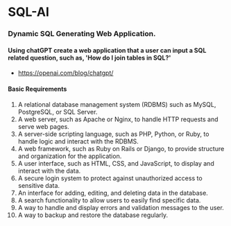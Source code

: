 # SQL-AI
### Dynamic SQL Generating Web Application. 

#### Using chatGPT create a web application that a user can input a SQL related question, such as, 'How do I join tables in SQL?'
  - https://openai.com/blog/chatgpt/
 
#### Basic Requirements
  1. A relational database management system (RDBMS) such as MySQL, PostgreSQL, or   SQL Server.  
  2. A web server, such as Apache or Nginx, to handle HTTP requests and serve web pages.
  3. A server-side scripting language, such as PHP, Python, or Ruby, to handle logic and interact with the RDBMS.
  4. A web framework, such as Ruby on Rails or Django, to provide structure and organization for the application.
  5. A user interface, such as HTML, CSS, and JavaScript, to display and interact with the data.
  6. A secure login system to protect against unauthorized access to sensitive data.
  7. An interface for adding, editing, and deleting data in the database.
  8. A search functionality to allow users to easily find specific data.
  9. A way to handle and display errors and validation messages to the user.
  10. A way to backup and restore the database regularly.

